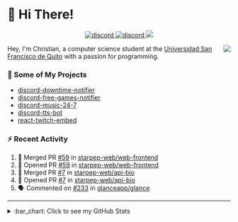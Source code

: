 # :wave: Hi There!

<p align="center">
  <a href="https://discord.gg/mhj3Zsv">
    <img alt="discord" src="https://img.shields.io/discord/730998659008823296.svg?label=&logo=discord&logoColor=ffffff&color=7389D8&labelColor=6A7EC2"/>
  </a>
  <a href="https://twitter.com/moonstar_x99">
    <img alt="discord" src="https://img.shields.io/twitter/follow/moonstar_x99?label=Follow%20Me%21&style=social"/>
  </a>
  <a href="https://badges.pufler.dev">
    <img src="https://badges.pufler.dev/visits/moonstar-x/moonstar-x?style=flat&logo=github">
  </a>
</p>

<img align="right" src="https://media.tenor.com/images/cb8fb20986aac7eef75c8ce6bc3997c0/tenor.gif" />

Hey, I'm Christian, a computer science student at the [Universidad San Francisco de Quito](http://www.usfq.edu.ec/Paginas/Inicio.aspx) with a passion for programming.

### :rocket: Some of My Projects

* [discord-downtime-notifier](https://github.com/moonstar-x/discord-downtime-notifier)
* [discord-free-games-notifier](https://github.com/moonstar-x/discord-free-games-notifier)
* [discord-music-24-7](https://github.com/moonstar-x/discord-music-24-7)
* [discord-tts-bot](https://github.com/moonstar-x/discord-tts-bot)
* [react-twitch-embed](https://github.com/moonstar-x/react-twitch-embed)

### :zap: Recent Activity

<!--START_SECTION:activity-->
1. 🎉 Merged PR [#59](https://github.com/starpep-web/web-frontend/pull/59) in [starpep-web/web-frontend](https://github.com/starpep-web/web-frontend)
2. 💪 Opened PR [#59](https://github.com/starpep-web/web-frontend/pull/59) in [starpep-web/web-frontend](https://github.com/starpep-web/web-frontend)
3. 🎉 Merged PR [#7](https://github.com/starpep-web/api-bio/pull/7) in [starpep-web/api-bio](https://github.com/starpep-web/api-bio)
4. 💪 Opened PR [#7](https://github.com/starpep-web/api-bio/pull/7) in [starpep-web/api-bio](https://github.com/starpep-web/api-bio)
5. 🗣 Commented on [#233](https://github.com/glanceapp/glance/issues/233#issuecomment-2405342971) in [glanceapp/glance](https://github.com/glanceapp/glance)
<!--END_SECTION:activity-->

---

<details>
  <summary>
    :bar_chart: Click to see my GitHub Stats
  </summary>
  <p align="center">
    <br>
    <img alt="GitHub Stats" src="https://github-readme-stats.vercel.app/api?username=moonstar-x&count_private=true&show_icons=true&theme=dracula" />
    <br>
    <img alt="GitHub Top Languages" src="https://github-readme-stats.vercel.app/api/top-langs/?username=moonstar-x&layout=compact&theme=dracula" />
  </p>
</details>
